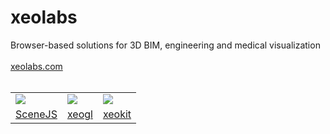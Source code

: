 # xeolabs

Browser-based solutions for 3D BIM, engineering and medical visualization
<br><br>
[xeolabs.com](http://xeolabs.com)
<br><br>

|  |  |  |
|-|-|-|
| ![](https://xeolabs.com/img/human-mac.png)  | ![](https://xeolabs.com/img/xeogl-mac.png) | ![](http://xeokit.io/img/computer-gear.png) |
| [SceneJS](https://github.com/xeolabs/scenejs) | [xeogl](https://github.com/xeolabs/xeogl) | [xeokit](https://github.com/xeokit) |

